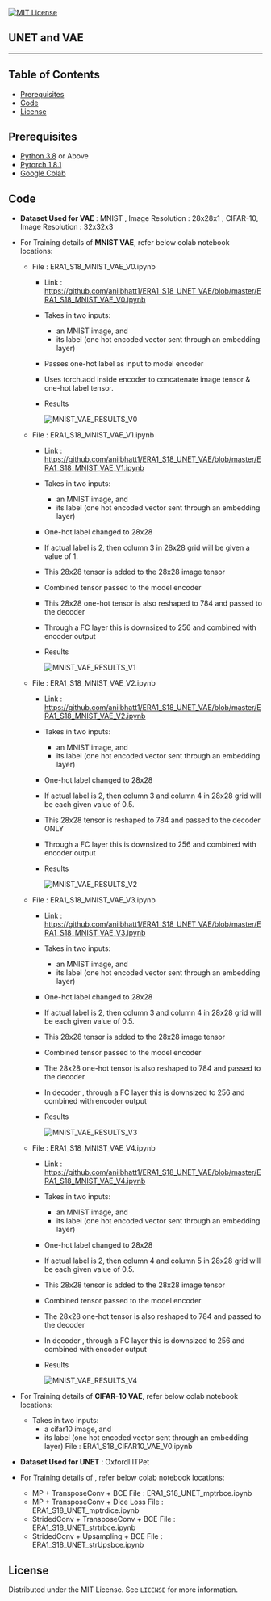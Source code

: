 
<!-- PROJECT SHIELDS -->
<!--
*** I'm using markdown "reference style" links for readability.
*** Reference links are enclosed in brackets [ ] instead of parentheses ( ).
*** See the bottom of this document for the declaration of the reference variables
*** for contributors-url, forks-url, etc. This is an optional, concise syntax you may use.
*** https://www.markdownguide.org/basic-syntax/#reference-style-links
-->
[![MIT License][license-shield]][license-url]

## UNET and VAE
________

<!-- TABLE OF CONTENTS -->
## Table of Contents

* [Prerequisites](#prerequisites)
* [Code](#Code)
* [License](#license)

## Prerequisites

* [Python 3.8](https://www.python.org/downloads/) or Above
* [Pytorch 1.8.1](https://pytorch.org/)  
* [Google Colab](https://colab.research.google.com/)

<!-- Code -->
## Code
- **Dataset Used for VAE** : MNIST , Image Resolution : 28x28x1 , CIFAR-10, Image Resolution : 32x32x3
- For Training details of **MNIST VAE**, refer below colab notebook locations:
    - File : ERA1_S18_MNIST_VAE_V0.ipynb 
        - Link : https://github.com/anilbhatt1/ERA1_S18_UNET_VAE/blob/master/ERA1_S18_MNIST_VAE_V0.ipynb
        - Takes in two inputs:
            -   an MNIST image, and
            -   its label (one hot encoded vector sent through an embedding layer)
        - Passes one-hot label as input to model encoder 
        - Uses torch.add inside encoder to concatenate image tensor & one-hot label tensor. 
        - Results

            ![MNIST_VAE_RESULTS_V0](https://github.com/anilbhatt1/ERA1_S18_UNET_VAE/assets/43835604/21574a86-9c03-408d-9614-897cd1ba14a7)


    - File : ERA1_S18_MNIST_VAE_V1.ipynb 
        - Link : https://github.com/anilbhatt1/ERA1_S18_UNET_VAE/blob/master/ERA1_S18_MNIST_VAE_V1.ipynb
        - Takes in two inputs:
            -   an MNIST image, and
            -   its label (one hot encoded vector sent through an embedding layer)
        - One-hot label changed to 28x28
        - If actual label is 2, then column 3 in 28x28 grid will be given a value of 1. 
        - This 28x28 tensor is added to the 28x28 image tensor 
        - Combined tensor passed to the model encoder
        - This 28x28 one-hot tensor is also reshaped to 784 and passed to the decoder
        - Through a FC layer this is downsized to 256 and combined with encoder output
        - Results

            ![MNIST_VAE_RESULTS_V1](https://github.com/anilbhatt1/ERA1_S18_UNET_VAE/assets/43835604/20475c66-0d2b-4f36-9e57-75b8b17c0068)

          
    - File : ERA1_S18_MNIST_VAE_V2.ipynb 
        - Link : https://github.com/anilbhatt1/ERA1_S18_UNET_VAE/blob/master/ERA1_S18_MNIST_VAE_V2.ipynb
        - Takes in two inputs:
            -   an MNIST image, and
            -   its label (one hot encoded vector sent through an embedding layer)
        - One-hot label changed to 28x28
        - If actual label is 2, then column 3 and column 4 in 28x28 grid will be each given value of 0.5. 
        - This 28x28 tensor is reshaped to 784 and passed to the decoder ONLY
        - Through a FC layer this is downsized to 256 and combined with encoder output         
        - Results
          
             ![MNIST_VAE_RESULTS_V2](https://github.com/anilbhatt1/ERA1_S18_UNET_VAE/assets/43835604/719953c7-4502-45bd-9d5f-a46d36f551f2)

             
    - File : ERA1_S18_MNIST_VAE_V3.ipynb 
        - Link : https://github.com/anilbhatt1/ERA1_S18_UNET_VAE/blob/master/ERA1_S18_MNIST_VAE_V3.ipynb
        - Takes in two inputs:
            -   an MNIST image, and
            -   its label (one hot encoded vector sent through an embedding layer)
        - One-hot label changed to 28x28
        - If actual label is 2, then column 3 and column 4 in 28x28 grid will be each given value of 0.5. 
        - This 28x28 tensor is added to the 28x28 image tensor 
        - Combined tensor passed to the model encoder
        - The 28x28 one-hot tensor is also reshaped to 784 and passed to the decoder
        - In decoder , through a FC layer this is downsized to 256 and combined with encoder output
        - Results
 
             ![MNIST_VAE_RESULTS_V3](https://github.com/anilbhatt1/ERA1_S18_UNET_VAE/assets/43835604/63ebba75-9aa1-4e7b-8a48-0862d72d49e0)

    - File : ERA1_S18_MNIST_VAE_V4.ipynb 
        - Link : https://github.com/anilbhatt1/ERA1_S18_UNET_VAE/blob/master/ERA1_S18_MNIST_VAE_V4.ipynb
        - Takes in two inputs:
            -   an MNIST image, and
            -   its label (one hot encoded vector sent through an embedding layer)
        - One-hot label changed to 28x28
        - If actual label is 2, then column 4 and column 5 in 28x28 grid will be each given value of 0.5. 
        - This 28x28 tensor is added to the 28x28 image tensor 
        - Combined tensor passed to the model encoder
        - The 28x28 one-hot tensor is also reshaped to 784 and passed to the decoder
        - In decoder , through a FC layer this is downsized to 256 and combined with encoder output
        - Results
     
          ![MNIST_VAE_RESULTS_V4](https://github.com/anilbhatt1/ERA1_S18_UNET_VAE/assets/43835604/b4eb1942-7bba-4b2d-9b5b-2af06c8c9951)

        
- For Training details of **CIFAR-10 VAE**, refer below colab notebook locations:
    - Takes in two inputs:
        - a cifar10 image, and
        - its label (one hot encoded vector sent through an embedding layer)
File : ERA1_S18_CIFAR10_VAE_V0.ipynb
- **Dataset Used for UNET** : OxfordIIITPet
- For Training details of , refer below colab notebook locations:
    - MP + TransposeConv + BCE
        File : ERA1_S18_UNET_mptrbce.ipynb
    - MP + TransposeConv + Dice Loss
        File : ERA1_S18_UNET_mptrdice.ipynb
    - StridedConv + TransposeConv + BCE
        File : ERA1_S18_UNET_strtrbce.ipynb
    - StridedConv + Upsampling + BCE
        File : ERA1_S18_UNET_strUpsbce.ipynb
<!-- LICENSE -->
## License

Distributed under the MIT License. See `LICENSE` for more information.


<!-- MARKDOWN LINKS & IMAGES -->
<!-- https://www.markdownguide.org/basic-syntax/#reference-style-links -->
[forks-shield]: https://img.shields.io/github/forks/othneildrew/Best-README-Template.svg?style=flat-square
[forks-url]: https://github.com/othneildrew/Best-README-Template/network/members
[stars-shield]: https://img.shields.io/github/stars/othneildrew/Best-README-Template.svg?style=flat-square
[stars-url]: https://github.com/othneildrew/Best-README-Template/stargazers
[issues-shield]: https://img.shields.io/github/issues/othneildrew/Best-README-Template.svg?style=flat-square
[issues-url]: https://github.com/othneildrew/Best-README-Template/issues
[license-shield]: https://img.shields.io/github/license/othneildrew/Best-README-Template.svg?style=flat-square
[license-url]: https://github.com/anilbhatt1/Deep_Learning_EVA4_Phase2/blob/master/LICENSE.txt
[linkedin-shield]: https://img.shields.io/badge/-LinkedIn-black.svg?style=flat-square&logo=linkedin&colorB=555




